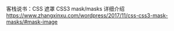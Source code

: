 客栈说书：CSS 遮罩 CSS3 mask/masks 详细介绍
https://www.zhangxinxu.com/wordpress/2017/11/css-css3-mask-masks/#mask-image
